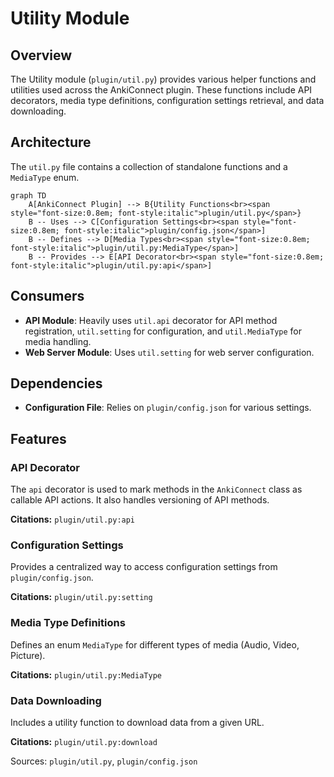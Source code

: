 # Utility Module

## Overview

The Utility module (`plugin/util.py`) provides various helper functions and utilities used across the AnkiConnect plugin. These functions include API decorators, media type definitions, configuration settings retrieval, and data downloading.

## Architecture

The `util.py` file contains a collection of standalone functions and a `MediaType` enum.

```mermaid
graph TD
    A[AnkiConnect Plugin] --> B{Utility Functions<br><span style="font-size:0.8em; font-style:italic">plugin/util.py</span>}
    B -- Uses --> C[Configuration Settings<br><span style="font-size:0.8em; font-style:italic">plugin/config.json</span>]
    B -- Defines --> D[Media Types<br><span style="font-size:0.8em; font-style:italic">plugin/util.py:MediaType</span>]
    B -- Provides --> E[API Decorator<br><span style="font-size:0.8em; font-style:italic">plugin/util.py:api</span>]
```

## Consumers

-   **API Module**: Heavily uses `util.api` decorator for API method registration, `util.setting` for configuration, and `util.MediaType` for media handling.
-   **Web Server Module**: Uses `util.setting` for web server configuration.

## Dependencies

-   **Configuration File**: Relies on `plugin/config.json` for various settings.

## Features

### API Decorator

The `api` decorator is used to mark methods in the `AnkiConnect` class as callable API actions. It also handles versioning of API methods.

**Citations:** `plugin/util.py:api`

### Configuration Settings

Provides a centralized way to access configuration settings from `plugin/config.json`.

**Citations:** `plugin/util.py:setting`

### Media Type Definitions

Defines an enum `MediaType` for different types of media (Audio, Video, Picture).

**Citations:** `plugin/util.py:MediaType`

### Data Downloading

Includes a utility function to download data from a given URL.

**Citations:** `plugin/util.py:download`

Sources: `plugin/util.py`, `plugin/config.json`
